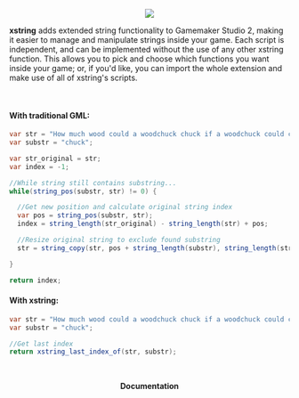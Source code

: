 <p align="center">
  <img src="https://i.imgur.com/g5cLwKw.png">
</p>

<b>xstring</b> adds extended string functionality to Gamemaker Studio 2, making it easier to manage and manipulate strings inside your game. Each script is independent, and can be implemented without the use of any other xstring function. This allows you to pick and choose which functions you want inside your game; or, if you'd like, you can import the whole extension and make use of all of xstring's scripts.

<br>

<h4>With traditional GML:</h4>

```c#
var str = "How much wood could a woodchuck chuck if a woodchuck could chuck wood?";
var substr = "chuck";

var str_original = str;
var index = -1;

//While string still contains substring...
while(string_pos(substr, str) != 0) {

  //Get new position and calculate original string index
  var pos = string_pos(substr, str);
  index = string_length(str_original) - string_length(str) + pos;

  //Resize original string to exclude found substring
  str = string_copy(str, pos + string_length(substr), string_length(str) - (pos + string_length(substr)) +  1);

}

return index;
```

<h4>With xstring:</h4>

```c#
var str = "How much wood could a woodchuck chuck if a woodchuck could chuck wood?";
var substr = "chuck";

//Get last index
return xstring_last_index_of(str, substr);
```

<br>

<p align="center">
  <b>Documentation</b>
</p>
